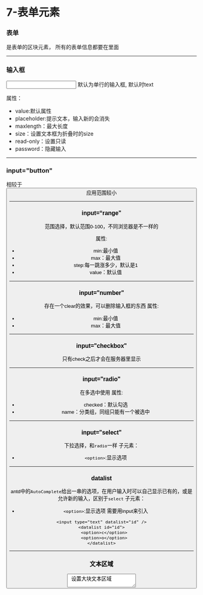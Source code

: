 # 7-表单元素

### 表单

<form> 是表单的区块元素， 所有的表单信息都要在里面

---

### 输入框

<input> 默认为单行的输入框, 默认时text


属性：
  - value:默认属性
  - placeholder:提示文本，输入新的会消失
  - maxlength：最大长度
  - size：设置文本框为折叠时的size
  - read-only：设置只读
  - password：隐藏输入
 
---
 
### input="button"

相较于<button />应用范围较小

---

### input=“range"

范围选择，默认范围0-100，不同浏览器是不一样的

属性:
  - min:最小值
  - max：最大值
  - step:每一跳涨多少，默认是1
  - value：默认值

---

### input="number"

存在一个clear的效果，可以删除输入框的东西
属性:
  - min:最小值
  - max：最大值

---

### input="checkbox"

只有check之后才会在服务器里显示

---

### input="radio"

在多选中使用
属性:
  - checked：默认勾选
  - name：分类组，同组只能有一个被选中

---

### input="select"

下拉选择，和`radio`一样
子元素：
  - `<option>`:显示选项

---

### datalist

antd中的`AutoComplete`给出一串的选项，在用户输入时可以自己显示已有的，或是允许新的输入，区别于`select`
子元素：
  - `<option>`:显示选项
需要用input来引入

```
<input type="text" datalist="id" />
<datalist id="id">
  <option>c</option>
  <option>o</option>
</datalist>

```

---

### 文本区域

<textarea /> 设置大块文本区域

属性：
  - row：默认行数

---

### Button

`<button></button>` 用于和js绑定的事件


